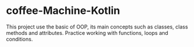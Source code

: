 # coffee-Machine-Kotlin
This project use the basic of OOP, its main concepts such as classes, class methods and attributes. Practice working with functions, loops and conditions.
